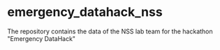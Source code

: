 # emergency_datahack_nss
The repository contains the data of the NSS lab team for the hackathon "Emergency DataHack"

